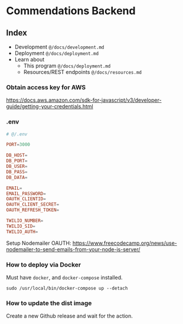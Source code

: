 # Commendations Backend

## Index

- Development `@/docs/development.md`
- Deployment `@/docs/deployment.md`
- Learn about
  - This program `@/docs/deployment.md`
  - Resources/REST endpoints `@/docs/resources.md`

### Obtain access key for AWS

https://docs.aws.amazon.com/sdk-for-javascript/v3/developer-guide/getting-your-credentials.html

### .env

```toml
# @/.env

PORT=3000

DB_HOST=
DB_PORT=
DB_USER=
DB_PASS=
DB_DATA=

EMAIL=
EMAIL_PASSWORD=
OAUTH_CLIENTID=
OAUTH_CLIENT_SECRET=
OAUTH_REFRESH_TOKEN=

TWILIO_NUMBER=
TWILIO_SID=
TWILIO_AUTH=
```

Setup Nodemailer OAUTH: https://www.freecodecamp.org/news/use-nodemailer-to-send-emails-from-your-node-js-server/

### How to deploy via Docker

Must have `docker`, and `docker-compose` installed.

`sudo /usr/local/bin/docker-compose up --detach`

### How to update the dist image

Create a new Github release and wait for the action.

